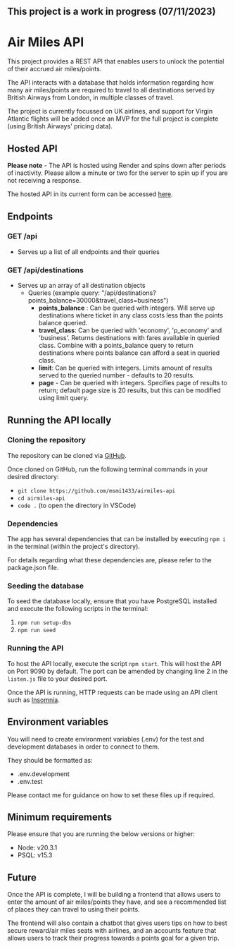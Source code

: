 ## This project is a work in progress (07/11/2023)

# Air Miles API

This project provides a REST API that enables users to unlock the potential of their accrued air miles/points.

The API interacts with a database that holds information regarding how many air miles/points are required to travel to all destinations served by British Airways from London, in multiple classes of travel.

The project is currently focussed on UK airlines, and support for Virgin Atlantic flights will be added once an MVP for the full project is complete (using British Airways' pricing data).

## Hosted API

**Please note** - The API is hosted using Render and spins down after periods of inactivity. Please allow a minute or two for the server to spin up if you are not receiving a response.

The hosted API in its current form can be accessed [here](https://airmiles-api.onrender.com/api).

## Endpoints

### GET /api

- Serves up a list of all endpoints and their queries

### GET /api/destinations

- Serves up an array of all destination objects
  - Queries (example query: "/api/destinations?points_balance=30000&travel_class=business")
    - **points_balance** : Can be queried with integers. Will serve up destinations where ticket in any class costs less than the points balance queried.
    - **travel_class**: Can be queried with 'economy', 'p_economy' and 'business'. Returns destinations with fares available in queried class. Combine with a points_balance query to return destinations where points balance can afford a seat in queried class.
    - **limit**: Can be queried with integers. Limits amount of results served to the queried number - defaults to 20 results.
    - **page** - Can be queried with integers. Specifies page of results to return; default page size is 20 results, but this can be modified using limit query.

## Running the API locally

### Cloning the repository

The repository can be cloned via [GitHub](https://github.com/msmi1433/airmiles-api).

Once cloned on GitHub, run the following terminal commands in your desired directory:

- `git clone https://github.com/msmi1433/airmiles-api`
- `cd airmiles-api`
- `code .` (to open the directory in VSCode)

### Dependencies

The app has several dependencies that can be installed by executing `npm i` in the terminal (within the project's directory).

For details regarding what these dependencies are, please refer to the package.json file.

### Seeding the database

To seed the database locally, ensure that you have PostgreSQL installed and execute the following scripts in the terminal:

1. `npm run setup-dbs`
2. `npm run seed`

### Running the API

To host the API locally, execute the script `npm start`. This will host the API on Port 9090 by default. The port can be amended by changing line 2 in the `listen.js` file to your desired port.

Once the API is running, HTTP requests can be made using an API client such as [Insomnia](https://insomnia.rest/).

## Environment variables

You will need to create environment variables (.env) for the test and development databases in order to connect to them.

They should be formatted as:

- .env.development
- .env.test

Please contact me for guidance on how to set these files up if required.

## Minimum requirements

Please ensure that you are running the below versions or higher:

- Node: v20.3.1
- PSQL: v15.3

## Future

Once the API is complete, I will be building a frontend that allows users to enter the amount of air miles/points they have, and see a recommended list of places they can travel to using their points.

The frontend will also contain a chatbot that gives users tips on how to best secure reward/air miles seats with airlines, and an accounts feature that allows users to track their progress towards a points goal for a given trip.
